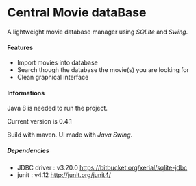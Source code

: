 # Central Movie dataBase
A lightweight movie database manager using *SQLite* and *Swing*.

#### Features

* Import movies into database
* Search though the database the movie(s) you are looking for
* Clean graphical interface

#### Informations

Java 8 is needed to run the project.

Current version is 0.4.1

Build with maven. UI made with *Java Swing*. 

##### Dependencies

* JDBC driver : v3.20.0 https://bitbucket.org/xerial/sqlite-jdbc
* junit : v4.12 http://junit.org/junit4/